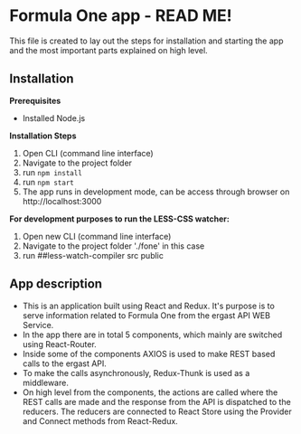 # Formula One app - READ ME!

This file is created to lay out the steps for installation and starting the app and the most important parts explained on high level. 


## Installation

**Prerequisites**

 - Installed Node.js

**Installation Steps**

 1. Open CLI (command line interface)
 2. Navigate to the project folder
 3. run `npm install`
 4. run `npm start`
 5. The app runs in development mode, can be access through browser on http://localhost:3000

**For development purposes to run the LESS-CSS watcher:**
1. Open new CLI (command line interface)
2. Navigate to the project folder './fone' in this case
3. run ##less-watch-compiler src public

## App description

 - This is an application built using React and Redux. It's purpose is to serve information related to Formula One from the ergast API WEB Service.
 - In the app there are in total 5 components, which mainly are switched using React-Router.
 - Inside some of the components AXIOS is used to make REST based calls to the ergast API.
 - To make the calls asynchronously, Redux-Thunk is used as a middleware.
 - On high level from the components, the actions are called where the REST calls are made and the response from the API is dispatched to the reducers. The reducers are connected to React Store using the Provider and Connect methods from React-Redux.